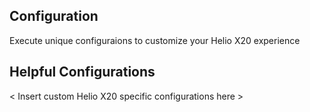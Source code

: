 ## Configuration

Execute unique configuraions to customize your Helio X20 experience

## Helpful Configurations

< Insert custom Helio X20 specific configurations here >
